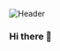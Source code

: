 ![Header](https://res.cloudinary.com/dn4dxdwur/image/upload/v1697385752/bfmy1csgbturec02go9p.png)

### Hi there 👋

<!--
**nadiia-tsytsylina/nadiia-tsytsylina** is a ✨ _special_ ✨ repository because its `README.md` (this file) appears on your GitHub profile.

Here are some ideas to get you started:

- 🔭 I’m currently working on ...
- 🌱 I’m currently learning ...
- 👯 I’m looking to collaborate on ...
- 🤔 I’m looking for help with ...
- 💬 Ask me about ...
- 📫 How to reach me: ...
- 😄 Pronouns: ...
- ⚡ Fun fact: ...
-->
